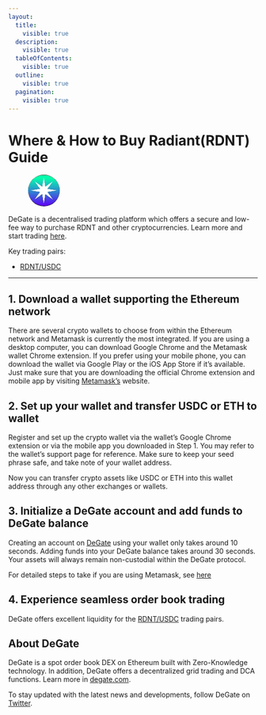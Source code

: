 ```yaml
---
layout:
  title:
    visible: true
  description:
    visible: true
  tableOfContents:
    visible: true
  outline:
    visible: true
  pagination:
    visible: true
---
```


# Where & How to Buy Radiant(RDNT) Guide

<figure><img src="../.gitbook/assets/rdnt_0x137ddb47ee24eaa998a535ab00378d6bfa84f8931711367718351.jpg" alt="RDNT" width="64" style="border-radius: 50%;"><figcaption></figcaption></figure>

DeGate is a decentralised trading platform which offers a secure and low-fee way to purchase RDNT and other cryptocurrencies. Learn more and start trading [here](https://app.degate.com/trade/USDC/0x137ddb47ee24eaa998a535ab00378d6bfa84f893?utm_source=howtobuy).&#x20;

Key trading pairs:

* [RDNT/USDC](https://app.degate.com/trade/USDC/0x137ddb47ee24eaa998a535ab00378d6bfa84f893?utm_source=howtobuy)

***

## 1. Download a wallet supporting the Ethereum network

There are several crypto wallets to choose from within the Ethereum network and Metamask is currently the most integrated. If you are using a desktop computer, you can download Google Chrome and the Metamask wallet Chrome extension. If you prefer using your mobile phone, you can download the wallet via Google Play or the iOS App Store if it’s available. Just make sure that you are downloading the official Chrome extension and mobile app by visiting [Metamask’s](https://metamask.io/) website.

## 2. Set up your wallet and transfer USDC or ETH to wallet

Register and set up the crypto wallet via the wallet’s Google Chrome extension or via the mobile app you downloaded in Step 1. You may refer to the wallet’s support page for reference. Make sure to keep your seed phrase safe, and take note of your wallet address.&#x20;

Now you can transfer crypto assets like USDC or ETH into this wallet address through any other exchanges or wallets.

## 3. Initialize a DeGate account and add funds to DeGate balance

Creating an account on [DeGate](https://app.degate.com/?utm_source=RDNT_howtobuy) using your wallet only takes around 10 seconds. Adding funds into your DeGate balance takes around 30 seconds. Your assets will always remain non-custodial within the DeGate protocol.

For detailed steps to take if you are using Metamask, see [here](https://docs.degate.com/v/product_en/main-features/wallet-connectivity/metamask)

## 4. Experience seamless order book trading

DeGate offers excellent liquidity for the [RDNT/USDC](https://app.degate.com/trade/USDC/0x137ddb47ee24eaa998a535ab00378d6bfa84f893?utm_source=howtobuy) trading pairs.&#x20;

## About DeGate

DeGate is a spot order book DEX on Ethereum built with Zero-Knowledge technology. In addition, DeGate offers a decentralized grid trading and DCA functions.  Learn more in [degate.com](https://degate.com/?utm_source=RDNT_howtobuy).

To stay updated with the latest news and developments, follow DeGate on [Twitter](https://twitter.com/degatedex).
